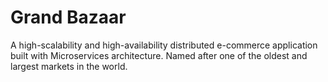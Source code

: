 # Grand Bazaar
A high-scalability and high-availability distributed e-commerce application built with Microservices architecture. Named after one of the oldest and largest markets in the world.
